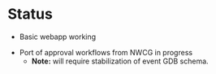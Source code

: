 # Status
<!-- Todo: add link -->
- Basic webapp working
<!-- Todo: add link -->
- Port of approval workflows from NWCG in progress
  - **Note:** will require stabilization of event GDB schema.